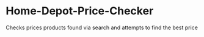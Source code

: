 # Home-Depot-Price-Checker
 Checks prices products found via search and attempts to find the best price
